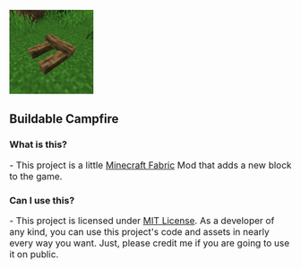 <p><img src="https://raw.githubusercontent.com/spacegoat3/BuildableCampfire/1.18/src/main/resources/icon.png" width=150>

## Buildable Campfire

### What is this?
<p><font size="3">- This project is a little <a href="https://fabricmc.net/">Minecraft Fabric</a> Mod that adds a new block to the game.</font></p>

### Can I use this?
<p><font size="3">- This project is licensed under <a href="https://github.com/spacegoat3/BuildableCampfire/blob/1.18/LICENSE">MIT License</a>. 
As a developer of any kind, you can use this project's code and assets in nearly every way you want. Just, please credit me if you are going
to use it on public.</font></p>

